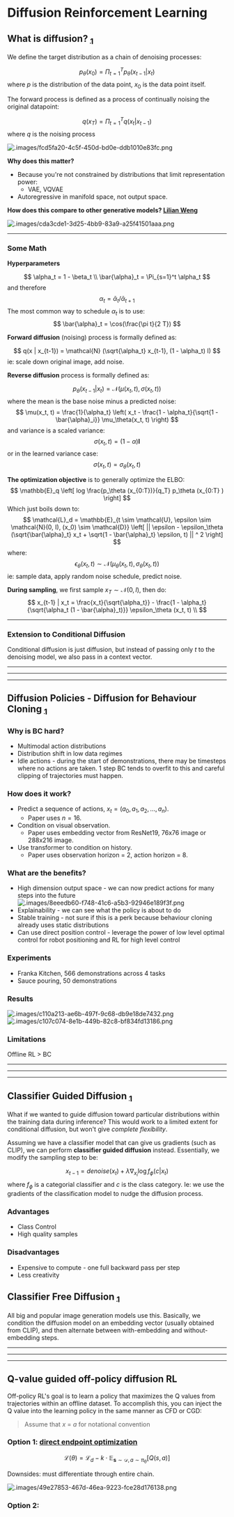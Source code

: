 # Diffusion Reinforcement Learning

## What is diffusion? [$_1$](https://arxiv.org/abs/2105.05233)

We define the target distribution as a chain of denoising processes:

$$
  p_\theta(x_0) = \Pi_{t=1}^T p_\theta(x_{t-1} | x_t)
$$
where $p$ is the distribution of the data point, $x_0$ is the data point itself.

The forward process is defined as a process of continually noising the original datapoint:

$$
  q(x_T) = \Pi_{t=1}^T q(x_t | x_{t-1})
$$
where $q$ is the noising process

![.images/fcd5fa20-4c5f-450d-bd0e-ddb1010e83fc.png](.images/fcd5fa20-4c5f-450d-bd0e-ddb1010e83fc.png)

**Why does this matter?**

- Because you're not constrained by distributions that limit representation power:
  - VAE, VQVAE
- Autoregressive in manifold space, not output space.

**How does this compare to other generative models? [Lilian Weng](https://lilianweng.github.io/posts/2021-07-11-diffusion-models/)**

![.images/cda3cde1-3d25-4bb9-83a9-a25f41501aaa.png](.images/cda3cde1-3d25-4bb9-83a9-a25f41501aaa.png)

---

### Some Math 

**Hyperparameters**

$$
  \alpha_t = 1 - \beta_t \\
  \bar{\alpha}_t = \Pi_{s=1}^t \alpha_t
$$
and therefore 
$$
  \alpha_t = \bar{\alpha}_t / \bar{\alpha}_{t+1}
$$
The most common way to schedule $\alpha_t$ is to use:
$$
\bar{\alpha}_t =  \cos(\frac{\pi t}{2 T})
$$

**Forward diffusion** (noising) process is formally defined as:

$$ 
  q(x | x_{t-1}) = \mathcal{N} (\sqrt{\alpha_t} x_{t-1}, (1 - \alpha_t) I)
$$
ie: scale down original image, add noise.

**Reverse diffusion** process is formally defined as:

$$
  p_\theta (x_{t-1} | x_t) = \mathcal{N} (\mu(x_t, t), \sigma (x_t, t))
$$
where the mean is the base noise minus a predicted noise:
$$
  \mu(x_t, t) = \frac{1}{\alpha_t} \left(
    x_t - \frac{1 - \alpha_t}{\sqrt{1 - \bar{\alpha}_i}} \mu_\theta(x_t, t) 
  \right)
$$
and variance is a scaled variance:
$$
  \sigma(x_t, t) = (1 - \alpha) \mathbf{I}
$$
or in the learned variance case:
$$
  \sigma(x_t, t) = \sigma_\theta(x_t, t)
$$ 

**The optimization objective** is to generally optimize the ELBO:
$$
  \mathbb{E}_q \left[ 
    log \frac{p_\theta (x_{0:T})}{q_T}
p_\theta (x_{0:T}
) 
  \right]
$$
Which just boils down to:
$$
  \mathcal{L}_d = \mathbb{E}_{t \sim \mathcal{U}, \epsilon \sim \mathcal{N}(0, I), (x_0) \sim \mathcal{D}}
    \left[ 
      || \epsilon - \epsilon_\theta (\sqrt{\bar{\alpha}_t} x_t + \sqrt{1 - \bar{\alpha}_t} \epsilon, t) || ^ 2
    \right]
$$
where:
$$
  \epsilon_\theta(x_t, t) \sim \mathcal{N} (\mu_\theta (x_t, t), \sigma_\theta(x_t, t) )
$$
ie: sample data, apply random noise schedule, predict noise.

**During sampling**, we first sample $x_T \sim \mathcal{N} (0, I)$, then do:
$$
  x_{t-1} | x_t = \frac{x_t}{\sqrt{\alpha_t}} - \frac{1 - \alpha_t}{\sqrt{\alpha_t (1 - \bar{\alpha}_t)}} \epsilon_\theta (x_t, t) \\
$$

---

### Extension to Conditional Diffusion

Conditional diffusion is just diffusion, but instead of passing only $t$ to the denoising model, we also pass in a context vector.

---
---
---

## Diffusion Policies - Diffusion for Behaviour Cloning [$_1$](https://arxiv.org/pdf/2303.04137v4)

### Why is BC hard?

- Multimodal action distributions
- Distribution shift in low data regimes
- Idle actions - during the start of demonstrations, there may be timesteps where no actions are taken. 1 step BC tends to overfit to this and careful clipping of trajectories must happen.

### How does it work?

- Predict a sequence of actions, $x_t = (a_0, a_1, a_2, ..., a_n)$.
  - Paper uses $n = 16$.
- Condition on visual observation.
  - Paper uses embedding vector from ResNet19, 76x76 image or 288x216 image.
- Use transformer to condition on history.
  - Paper uses observation horizon = 2, action horizon = 8.
 
### What are the benefits?

- High dimension output space - we can now predict actions for many steps into the future
![.images/8eeedb60-f748-41c6-a5b3-92946e189f3f.png](.images/8eeedb60-f748-41c6-a5b3-92946e189f3f.png)
- Explainability - we can see what the policy is about to do
- Stable training - not sure if this is a perk because behaviour cloning already uses static distributions
- Can use direct position control - leverage the power of low level optimal control for robot positioning and RL for high level control

### Experiments

- Franka Kitchen, 566 demonstrations across 4 tasks
- Sauce pouring, 50 demonstrations


### Results

![.images/c110a213-ae6b-497f-9c68-db9e18de7432.png](.images/c110a213-ae6b-497f-9c68-db9e18de7432.png)
![.images/c107c074-8e1b-449b-82c8-bf834fd13186.png](.images/c107c074-8e1b-449b-82c8-bf834fd13186.png)

### Limitations

Offline RL > BC

---
---
---

## Classifier Guided Diffusion [$_1$](https://arxiv.org/abs/2105.05233)

What if we wanted to guide diffusion toward particular distributions within the training data during inference?
This would work to a limited extent for conditional diffusion, but won't give _complete flexibility_.

Assuming we have a classifier model that can give us gradients (such as CLIP), we can perform **classifier guided diffusion** instead.
Essentially, we modify the sampling step to be:

$$
  x_{t-1} = denoise(x_t) + \lambda \nabla_{x_i} \log f_\phi (c | x_t) 
$$
where $f_\phi$ is a categorial classifier and $c$ is the class category.
Ie: we use the gradients of the classification model to nudge the diffusion process.

### Advantages

- Class Control
- High quality samples

### Disadvantages

- Expensive to compute - one full backward pass per step
- Less creativity

## Classifier Free Diffusion [$_1$](https://arxiv.org/abs/2207.12598)

All big and popular image generation models use this.
Basically, we condition the diffusion model on an embedding vector (usually obtained from CLIP), and then alternate between with-embedding and without-embedding steps.

---
---
---

## Q-value guided off-policy diffusion RL

Off-policy RL's goal is to learn a policy that maximizes the Q values from trajectories within an offline dataset.
To accomplish this, you can inject the Q value into the learning policy in the same manner as CFD or CGD:

> Assume that $x$ = $a$ for notational convention

### Option 1: [direct endpoint optimization](https://arxiv.org/pdf/2208.06193)

$$
  \mathcal{L}(\theta) = \mathcal{L}_d - k \cdot \mathbb{E}_{\mathbf{s} \sim \mathcal{D}, a \sim \mathcal{\pi_\theta}} [Q(s, a)]
$$

Downsides: must differentiate through entire chain.

![.images/49e27853-467d-46ea-9223-fce28d176138.png](.images/49e27853-467d-46ea-9223-fce28d176138.png)

### Option 2: 





